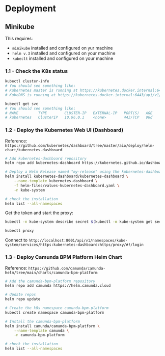 # Deployment

## Minikube

This requires:

- `minikube` installed and configured on yur machine
- `helm v.3` installed and configured on your machine
- `kubeclt` installed and configured on your machine

### 1.1 - Check the K8s status

```bash
kubectl cluster-info
# You should see something like:
# Kubernetes master is running at https://kubernetes.docker.internal:6443
# KubeDNS is running at https://kubernetes.docker.internal:6443/api/v1/namespaces/kube-system/services/kube-dns:dns/proxy

kubectl get svc
# You should see something like:
# NAME         TYPE        CLUSTER-IP   EXTERNAL-IP   PORT(S)   AGE
# kubernetes   ClusterIP   10.96.0.1    <none>        443/TCP   96d
```

### 1.2 - Deploy the Kubernetes Web UI (Dashboard)

Reference: `https://github.com/kubernetes/dashboard/tree/master/aio/deploy/helm-chart/kubernetes-dashboard`

```bash
# Add kubernetes-dashboard repository
helm repo add kubernetes-dashboard https://kubernetes.github.io/dashboard/

# Deploy a Helm Release named "my-release" using the kubernetes-dashboard chart
helm install kubernetes-dashboard/kubernetes-dashboard \
    --name-template kubernetes-dashboard \
    -f helm-files/values-kubernetes-dashboard.yaml \
    -n kube-system

# check the installation
helm list --all-namespaces
```

Get the token and start the proxy:

```bash
kubectl -n kube-system describe secret $(kubectl -n kube-system get secret | grep eks-admin | awk '{print $1}')

kubectl proxy
```

Connect to `http://localhost:8001/api/v1/namespaces/kube-system/services/https:kubernetes-dashboard:https/proxy/#!/login`

### 1.3 - Deploy Camunda BPM Platform Helm Chart

Reference: `https://github.com/camunda/camunda-helm/tree/main/charts/camunda-bpm-platform`

```bash
# Add the camunda-bpm-platform repository
helm repo add camunda https://helm.camunda.cloud

# Update repos
helm repo update

# Create the k8s namespace camunda-bpm-platform
kubectl create namespace camunda-bpm-platform

# Install the camunda-bpm-platform
helm install camunda/camunda-bpm-platform \
    --name-template camunda \
    -n camunda-bpm-platform

# check the installation
helm list --all-namespaces
```

